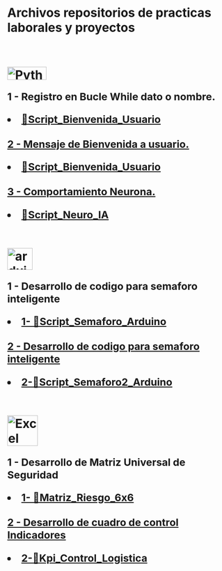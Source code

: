 # Archivos repositorios de practicas laborales y proyectos
<p>
  <h1 align="left">
  <br>
<img height="30" width="90" alt="Python" src="https://img.shields.io/badge/Python%20-%2314354C.svg?logo=python&logoColor=white"><br/>
  <small><p> 1 - Registro en Bucle While dato o nombre.<li><a href="https://github.com/user-attachments/files/18756473/Funcion_registro_Nombre.txt" target="_blank"> 🎯Script_Bienvenida_Usuario </li></small></p>
  <small><p> 2 - Mensaje de Bienvenida a usuario.<li><a href="https://github.com/user-attachments/files/18757492/Mensaje_bienvenida.txt" target="_blank"> 🎯Script_Bienvenida_Usuario </li></small></p>
  <small><p> 3 - Comportamiento Neurona.<li><a href="https://github.com/user-attachments/files/18757514/Neurona.-.IA.txt" target="_blank"> 🎯Script_Neuro_IA </li></small></p></a></br>
<img height="50" width="58" alt="arduino logo" src="https://cdn.jsdelivr.net/gh/devicons/devicon/icons/arduino/arduino-original.svg">
  <small><p> 1 - Desarrollo de codigo para semaforo inteligente <li><a href="https://github.com/user-attachments/files/18760505/Semaforo_Con_Ultrasonido.txt" target="_blank"> 1- 🎯Script_Semaforo_Arduino </li></small></p>
  <small><p> 2 - Desarrollo de codigo para semaforo inteligente <li><a href="https://github.com/user-attachments/files/18760585/SemaForo_21_08_23_V2_Final.txt" target="_blank"> 2-🎯Script_Semaforo2_Arduino </li></small></p></a></br>
<img height="70" width="70" alt="Excel" src="https://github.com/user-attachments/assets/961137c2-f4f4-4e08-9a27-ea5b701b28fa">
  <small><p> 1 - Desarrollo de Matriz Universal de Seguridad <li><a href="https://github.com/user-attachments/files/18761031/Riesgo_Matriz_6x6.xlsx" target="_blank"> 1- 🎯Matriz_Riesgo_6x6 </li></small></p>
  <small><p> 2 - Desarrollo de cuadro de control Indicadores <li><a href="https://github.com/user-attachments/files/18761036/KPI.Logistica.Almacen.2018.xlsx" target="_blank"> 2-🎯Kpi_Control_Logistica </li></small></p></a><br/>
